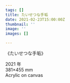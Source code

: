 ```yaml
---
tags: []
title: たいせつな手垢
date: 2021-02-23T15:00:00Z
thumbnail: ''
image: ''
images: []

---
```

《たいせつな手垢》

2021 年  
381×455 mm  
Acrylic on canvas